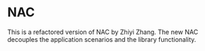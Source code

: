 NAC
=====================================================

This is a refactored version of NAC by Zhiyi Zhang.
The new NAC decouples the application scenarios and the library functionality.

